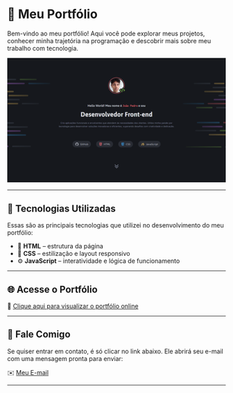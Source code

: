 ﻿# 💼 Meu Portfólio

Bem-vindo ao meu portfólio! Aqui você pode explorar meus projetos, conhecer minha trajetória na programação e descobrir mais sobre meu trabalho com tecnologia.

<p align="center">
  <img src="./assets/profile/foto-da-pagina.png" alt="Imagem do portfólio" width="600"/>
</p>

---

## 🚀 Tecnologias Utilizadas

Essas são as principais tecnologias que utilizei no desenvolvimento do meu portfólio:

- 🧱 **HTML** – estrutura da página  
- 🎨 **CSS** – estilização e layout responsivo  
- ⚙️ **JavaScript** – interatividade e lógica de funcionamento  

---

## 🌐 Acesse o Portfólio

🔗 [Clique aqui para visualizar o portfólio online](https://johnstone14.github.io/Meu-portifolio/)

---

## 📧 Fale Comigo

Se quiser entrar em contato, é só clicar no link abaixo. Ele abrirá seu e-mail com uma mensagem pronta para enviar:

✉️ [Meu E-mail](mailto:joaopedracombat13@gmail.com?subject=Contato%20via%20Portfólio&body=Olá%20João%2C%20gostaria%20de%20conversar%20sobre%20seus%20projetos.)

---


